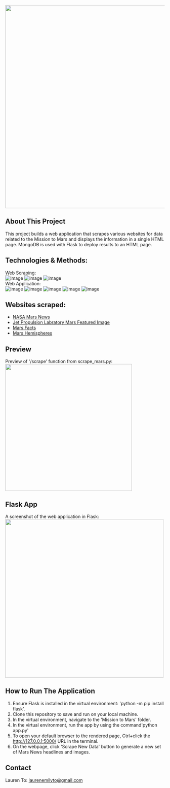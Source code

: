 <img src="https://i.pinimg.com/originals/e0/6d/8b/e06d8be6a953c0348b09f2b0d1b02474.jpg" width=640 align=center> <br>

## About This Project
This project builds a web application that scrapes various websites for data related to the Mission to Mars and displays the information in a single HTML page. MongoDB is used with Flask to deploy results to an HTML page.

## Technologies & Methods:
Web Scraping: <br>
![image](https://img.shields.io/badge/technologies-Beautiful%20Soup-blue)
![image](https://img.shields.io/badge/technologies-Pandas-blue)
![image](https://img.shields.io/badge/technologies-Splinter-blue) <br>
Web Application: <br>
![image](https://img.shields.io/badge/technologies-MongoDB-brightgreen)
![image](https://img.shields.io/badge/technologies-flask-brightgreen)
![image](https://img.shields.io/badge/technologies-bootstrap-brightgreen)
![image](https://img.shields.io/badge/technologies-html-brightgreen)
![image](https://img.shields.io/badge/technologies-css-brightgreen)

## Websites scraped:
- [NASA Mars News](https://redplanetscience.com/)
- [Jet Propulsion Labratory Mars Featured Image](https://spaceimages-mars.com/)
- [Mars Facts](https://galaxyfacts-mars.com/)
- [Mars Hemispheres](https://marshemispheres.com/)

## Preview
Preview of '/scrape' function from scrape_mars.py:
<br>
<img src="https://i.pinimg.com/originals/ce/34/55/ce345585ddc7d30437d6ff24d96ddbb0.jpg" width=400 align=center> <br>

## Flask App
A screenshot of the web application in Flask: 
<br>
<img src="https://i.pinimg.com/originals/33/8a/4b/338a4bfa2557ef2f89b00c43f7bf6627.jpg" width=500 align=center> <br>

## How to Run The Application
1. Ensure Flask is installed in the virtual environment: 'python -m pip install flask'.
2. Clone this repository to save and run on your local machine.
3. In the virtual environment, navigate to the 'Mission to Mars' folder.
4. In the virtual environment, run the app by using the command'python app.py'
5. To open your default browser to the rendered page, Ctrl+click the http://127.0.0.1:5000/ URL in the terminal.
6. On the webpage, click 'Scrape New Data' button to generate a new set of Mars News headlines and images.

## Contact
Lauren To: [laurenemilyto@gmail.com](laurenemilyto@gmail.com)
